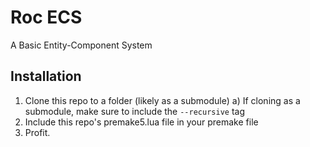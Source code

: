 # Roc ECS

A Basic Entity-Component System

## Installation

1) Clone this repo to a folder (likely as a submodule)
  a) If cloning as a submodule, make sure to include the `--recursive` tag
2) Include this repo's premake5.lua file in your premake file
3) Profit.
